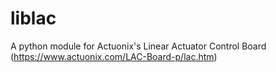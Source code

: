 # liblac
A python module for Actuonix's Linear Actuator Control Board (https://www.actuonix.com/LAC-Board-p/lac.htm)

